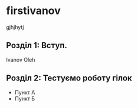 # firstivanov
gjhjhytj
## Розділ 1: Вступ.
Ivanov Oleh
## Розділ 2: Тестуємо роботу гілок 
*   Пункт А
*   Пункт Б
